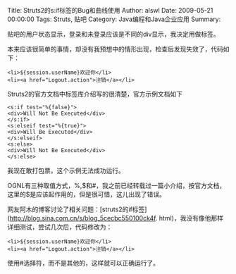 Title: Struts2的s:if标签的Bug和曲线使用
Author: alswl
Date: 2009-05-21 00:00:00
Tags: Struts, 贴吧
Category: Java编程和Java企业应用
Summary: 

贴吧的用户状态显示，登录和未登录应该是不同的div显示，我决定用做标签。

本来应该很简单的事情，却没有我预想中的情形出现，检查后发现失效了，代码如下：

    
    
    <li>${session.userName}欢迎你</li>
    <li><a href="Logout.action">注销</a></li>
    

Struts2的官方文档中标签库介绍写的很清楚，官方示例文档如下

    
    <s:if test="%{false}">
    <div>Will Not Be Executed</div>
    </s:if>
    <s:elseif test="%{true}">
    <div>Will Be Executed</div>
    </s:elseif>
    <s:else>
    <div>Will Not Be Executed</div>
    </s:else>

我现在敢打包票，这个示例无法成功运行。

OGNL有三种取值方式，%,$和#，我之前已经转载过一篇小介绍，按官方文档，这里的$是应该起作用的，但是很可惜，这儿出现了错误。

网友阿木的博客讨论了相关问题：[struts2的if标签](http://blog.sina.com.cn/s/blog_5cecbc550100ck4f.
html)，我没有像他那样详细测试，尝试几次后，代码修改为：

    
    
    <li>${session.userName}欢迎你</li>
    <li><a href="Logout.action">注销</a></li>
    

使用#选择符，而不是其他的，这样就可以正确运行了。

